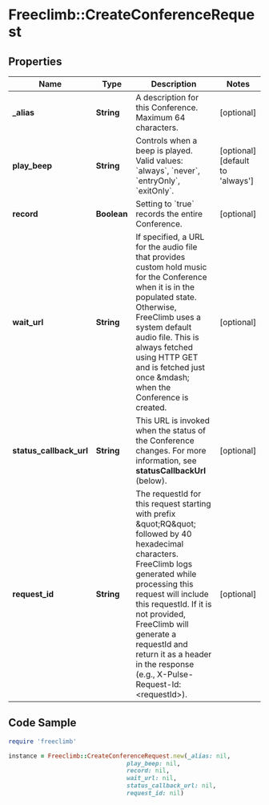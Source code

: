 # Freeclimb::CreateConferenceRequest

## Properties

Name | Type | Description | Notes
------------ | ------------- | ------------- | -------------
**_alias** | **String** | A description for this Conference. Maximum 64 characters. | [optional] 
**play_beep** | **String** | Controls when a beep is played. Valid values: &#x60;always&#x60;, &#x60;never&#x60;, &#x60;entryOnly&#x60;, &#x60;exitOnly&#x60;. | [optional] [default to &#39;always&#39;]
**record** | **Boolean** | Setting to &#x60;true&#x60; records the entire Conference. | [optional] 
**wait_url** | **String** | If specified, a URL for the audio file that provides custom hold music for the Conference when it is in the populated state. Otherwise, FreeClimb uses a system default audio file. This is always fetched using HTTP GET and is fetched just once &amp;mdash; when the Conference is created. | [optional] 
**status_callback_url** | **String** | This URL is invoked when the status of the Conference changes. For more information, see **statusCallbackUrl** (below). | [optional] 
**request_id** | **String** | The requestId for this request starting with prefix \&quot;RQ\&quot; followed by 40 hexadecimal characters. FreeClimb logs generated while processing this request will include this requestId. If it is not provided, FreeClimb will generate a requestId and return it as a header in the response (e.g., X-Pulse-Request-Id: &lt;requestId&gt;). | [optional] 

## Code Sample

```ruby
require 'freeclimb'

instance = Freeclimb::CreateConferenceRequest.new(_alias: nil,
                                 play_beep: nil,
                                 record: nil,
                                 wait_url: nil,
                                 status_callback_url: nil,
                                 request_id: nil)
```


